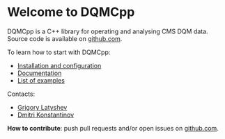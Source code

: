 # Welcome to DQMCpp

DQMCpp is a C++ library for operating and analysing CMS DQM data. Source code is available on [github.com](https://github.com/thegriglat/dqmcpp).

To learn how to start with DQMCpp:

 * [Installation and configuration](installation.md)
 * [Documentation](documentation/index.md)
 * [List of examples](examples.md)

Contacts:

 * [Grigory Latyshev](mailto:thegriglat@gmail.com)
 * [Dmitri Konstantinov](mailto:dkonst@cern.ch)

**How to contribute**:
    push pull requests and/or open issues on [github.com](https://github.com/thegriglat/dqmcpp).